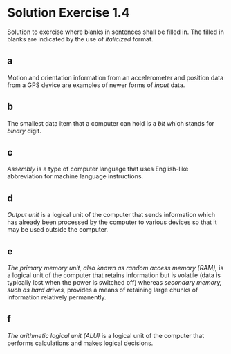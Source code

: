 # Solution Exercise 1.4

Solution to exercise where blanks in sentences shall be filled in. The filled in blanks are indicated by the use of *italicized* format.

## a

Motion and orientation information from an accelerometer and position data from a GPS device are examples of newer forms of *input* data.

## b

The smallest data item that a computer can hold is a *bit* which stands for *binary* digit.

## c

*Assembly* is a type of computer language that uses English-like abbreviation for machine language instructions.

## d

*Output unit* is a logical unit of the computer that sends information which has already been
processed by the computer to various devices so that it may be used outside the computer.

## e

*The primary memory unit, also known as random access memory (RAM),* is a logical unit of the computer that retains information but is volatile (data is typically lost when the power is switched off) whereas *secondary memory, such as hard drives,* provides a means of retaining large chunks of information relatively permanently.

## f

*The arithmetic logical unit (ALU)* is a logical unit of the computer that performs calculations and makes logical decisions.
